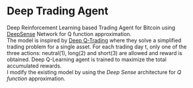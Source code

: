 # Deep Trading Agent
Deep Reinforcement Learning based Trading Agent for Bitcoin using [DeepSense](https://arxiv.org/abs/1611.01942) Network for Q function approximation. <br>
The model is inspired by [Deep Q-Trading](http://cslt.riit.tsinghua.edu.cn/mediawiki/images/5/5f/Dtq.pdf)  where they solve a simplified trading problem for a single asset. For each trading day t, only one of the three actions: neutral(1), long(2) and short(3) are allowed and reward is obtained. Deep Q-Learning agent is trained to maximize the total accumulated rewards. <br>
I modify the existing model by using the *Deep Sense* architecture for *Q function* approximation.
